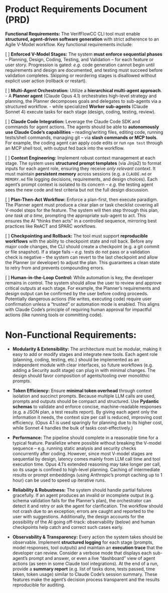 # Product Requirements Document (PRD)

**Functional Requirements:** The VerifFlowCC CLI tool must enable **structured, agent-driven software generation** with strict adherence to an Agile V-Model workflow. Key functional requirements include:

\[ \] **Enforced V-Model Stages:** The system **must enforce sequential phases** – Planning, Design, Coding, Testing, and Validation – for each feature or user story. Progression is gated: *e.g.* code generation cannot begin until requirements and design are documented, and testing must succeed before validation completes. Skipping or reordering stages is disallowed without explicit user action (rollback or restart).

\[ \] **Multi-Agent Orchestration:** Utilize a **hierarchical multi-agent approach**.
\- A **Planner agent** (Claude Opus 4.1) orchestrates high-level strategy and planning, the Planner decomposes goals and delegates to sub-agents via a structured workflow.
\- while specialized **Worker sub-agents** (Claude Sonnet 4) execute tasks for each stage (design, coding, testing, review).

\[ \] **Claude Code Integration:** Leverage the Claude Code SDK and commands for agent actions. The agents should be able to **autonomously use Claude Code’s capabilities** – reading/writing files, editing code, running tests/shell commands, managing git – via **slash commands or MCP tools**. For example, the coding agent can apply code edits or run `npm test` through an MCP shell tool, with output fed back into the workflow.

\[ \] **Context Engineering:** Implement robust context management at each stage. The system uses **structured prompt templates** (via Jinja2) to format inputs for each agent role, ensuring they receive *only relevant context*. It must maintain **persistent memory** across sessions (e.g. a `CLAUDE.md` or `MEMORY.md` file logging decisions, requirements, and design choices). Each agent’s prompt context is isolated to its concern – *e.g.* the testing agent sees the new code and test criteria but not the full design discussion.

\[ \] **Plan-Then-Act Workflow:** Enforce a plan-first, then execute paradigm. The Planner agent must produce a clear plan or task checklist covering all V-model steps for the feature. The system will then step through this plan, *one task at a time*, prompting the appropriate sub-agent to act. This ensures the AI “thinks then acts” in a controlled sequence, mirroring best practices like ReACT and SPARC workflows.

\[ \] **Checkpointing and Rollback:** The tool must support **reproducible workflows** with the ability to checkpoint state and roll back. Before any major code changes, the CLI should create a checkpoint (e.g. a git commit or file snapshot). If a stage fails – *e.g.* tests do not pass or a validation check is negative – the system can revert to the last checkpoint and allow the Planner (or developer) to adjust the plan. This guarantees a clean state to retry from and prevents compounding errors.

\[ \] **Human-in-the-Loop Control:** While automation is key, the developer remains in control. The system should allow the user to review and approve critical outputs at each stage. For example, the Planner’s requirements and design output can be confirmed by the user before coding proceeds. Potentially dangerous actions (file writes, executing code) require user confirmation unless a “trusted” or automation mode is enabled. This aligns with Claude Code’s principle of requiring human approval for impactful actions (like running tools or committing code).

# **Non-Functional Requirements:**

- **Modularity & Extensibility:** The architecture must be modular, making it easy to add or modify stages and integrate new tools. Each agent role (planning, coding, testing, etc.) should be implemented as an independent module with clear interfaces, so future workflows (e.g. adding a Security audit stage) can plug in with minimal changes. The design should favor composition of agents/tooling over monolithic prompts.

- **Token Efficiency:** Ensure **minimal token overhead** through context isolation and succinct prompts. Because multiple LLM calls are used, prompts and outputs should be compact and structured. Use **Pydantic schemas** to validate and enforce concise, machine-readable responses (e.g. a JSON plan, a test results report). By giving each agent only the information it needs, the context size per call is reduced, improving cost efficiency. (Opus 4.1 is used sparingly for planning due to its higher cost, while Sonnet 4 handles the bulk of tasks cost-effectively.)

- **Performance:** The pipeline should complete in a reasonable time for a typical feature. Parallelize where possible without breaking the V-model sequence – e.g. running static analysis and security checks concurrently after coding. However, since most V-model stages are sequential by design, latency comes mainly from LLM call time and tool execution time. Opus 4.1’s extended reasoning may take longer per call, so its usage is confined to high-level planning. Caching of intermediate results or prompt embeddings (using Anthropic’s prompt caching up to 1 hour) can be used to speed up iterative runs.

- **Reliability & Robustness:** The system should handle partial failures gracefully. If an agent produces an invalid or incomplete output (e.g. schema validation fails for the Planner’s plan), the orchestrator can detect it and retry or ask the agent for clarification. The workflow should not crash due to an exception; errors are caught and reported to the user with suggestions. Additionally, the design accounts for the possibility of the AI going off-track: observability (below) and human checkpoints help catch and correct such cases early.

- **Observability & Transparency:** Every action the system takes should be observable. Implement **structured logging** for each stage (prompts, model responses, tool outputs) and maintain an **execution trace** that the developer can review. Consider a verbose mode that displays each sub-agent’s prompt and answer, or even a live “dashboard” view of agent actions (as seen in some Claude tool integrations). At the end of a run, provide a **summary report** (e.g. list of tasks done, tests passed, time taken, token usage) similar to Claude Code’s session summary. These features make the agent’s decision process transparent and the results reproducible for auditing.
